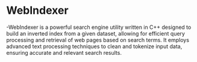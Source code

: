 # WebIndexer
-WebIndexer is a powerful search engine utility written in C++ designed to build an inverted index from a given dataset, allowing for efficient query processing and retrieval of web pages based on search terms. It employs advanced text processing techniques to clean and tokenize input data, ensuring accurate and relevant search results.

